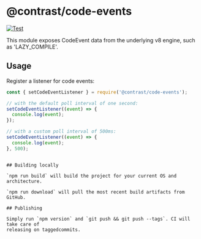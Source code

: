 # @contrast/code-events

[![Test](https://github.com/Contrast-Security-Inc/node-code-events/actions/workflows/test.yml/badge.svg)](https://github.com/Contrast-Security-Inc/node-code-events/actions/workflows/test.yml)

This module exposes CodeEvent data from the underlying v8 engine, such as 'LAZY_COMPILE'.

## Usage

Register a listener for code events:

```js
const { setCodeEventListener } = require('@contrast/code-events');

// with the default poll interval of one second:
setCodeEventListener((event) => {
  console.log(event);
});

// with a custom poll interval of 500ms:
setCodeEventListener((event) => {
  console.log(event);
}, 500);
```
```

## Building locally

`npm run build` will build the project for your current OS and architecture.

`npm run download` will pull the most recent build artifacts from GitHub.

## Publishing

Simply run `npm version` and `git push && git push --tags`. CI will take care of
releasing on taggedcommits.
